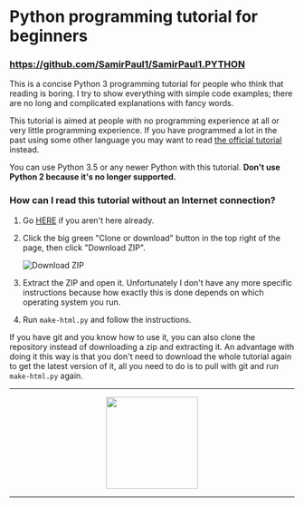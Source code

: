 # Python programming tutorial for beginners
### https://github.com/SamirPaul1/SamirPaul1.PYTHON

This is a concise Python 3 programming tutorial for people who think
that reading is boring. I try to show everything with simple code
examples; there are no long and complicated explanations with fancy
words. 

This tutorial is aimed at people with no programming experience at all
or very little programming experience. If you have programmed a lot in
the past using some other language you may want to read [the official
tutorial](https://docs.python.org/3/tutorial/) instead.

You can use Python 3.5 or any newer Python with this tutorial. **Don't
use Python 2 because it's no longer supported.**

### How can I read this tutorial without an Internet connection?

1. Go [HERE](https://github.com/SamirPaul1/Python-3) if you aren't
    here already.
2. Click the big green "Clone or download" button in the top right of
    the page, then click "Download ZIP".

    ![Download ZIP](https://raw.githubusercontent.com/SamirPaul1/SamirPaul1.PYTHON/main/chapter3%20.py/multiplication%20table%202%20to%2020%20in%20different%20files%20by%20for%20loop/ZIP_1.png)

3. Extract the ZIP and open it. Unfortunately I don't have any more
    specific instructions because how exactly this is done depends on
    which operating system you run.
4. Run `make-html.py` and follow the instructions.

If you have git and you know how to use it, you can also clone the
repository instead of downloading a zip and extracting it. An advantage
with doing it this way is that you don't need to download the whole
tutorial again to get the latest version of it, all you need to do is to
pull with git and run `make-html.py` again.


---
<p align=center>                           
<img src="https://raw.githubusercontent.com/SamirPaul1/SamirPaul1.PYTHON/main/chapter3%20.py/multiplication%20table%202%20to%2020%20in%20different%20files%20by%20for%20loop/python.gif" height="162" />
</p>

---
